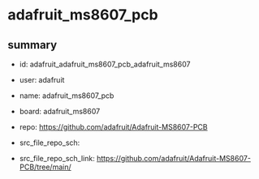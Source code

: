 # adafruit_ms8607_pcb
 
## summary 
* id: adafruit_adafruit_ms8607_pcb_adafruit_ms8607
* user: adafruit
* name: adafruit_ms8607_pcb
* board: adafruit_ms8607
* repo: https://github.com/adafruit/Adafruit-MS8607-PCB



* src_file_repo_sch: 
* src_file_repo_sch_link: https://github.com/adafruit/Adafruit-MS8607-PCB/tree/main/






